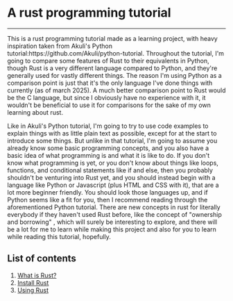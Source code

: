 # A rust programming tutorial
---
<p>This is a rust programming tutorial made as a learning project,
with heavy inspiration taken from Akuli's Python tutorial:https://github.com/Akuli/python-tutorial. 
Throughout the tutorial, I'm going to compare some features of Rust to their equivalents in Python,
though Rust is a very different language compared to Python, and they're generally used for vastly
different things. The reason I'm using Python as a comparison point is just that it's the only language
I've done things with currently (as of march 2025). A much better comparison point to Rust would be
the C language, but since I obviously have no experience with it, it wouldn't be beneficial to use it 
for comparisons for the sake of my own learning about rust. <p>
<p> Like in Akuli's Python tutorial, I'm going to try to use code examples to explain things with as little
plain text as possible, except for at the start to introduce some things. But unlike in that tutorial, I'm going to assume you already know some basic
programming concepts, and you also have a basic idea of what programming is and what it is like to do.
If you don't know what programming is yet, or you don't know about things like loops, functions,
and conditional statements like if and else, then you probably shouldn't be venturing into Rust yet,
and you should instead begin with a language like Python or Javascript (plus HTML and CSS with it),
that are a lot more beginner friendly. You should look those languages up, and if Python seems like
a fit for you, then I recommend reading through the aforementioned Python tutorial. 
There are new concepts in rust for literally everybody if they haven't used Rust before, like the concept of "ownership and borrowing"
, which will surely be interesting to explore, and there will be a lot for me to learn while making this project and
also for you to learn while reading this tutorial, hopefully. <p>

## List of contents

1. [What is Rust?](https://github.com/olkku45/rust-tutorial/blob/main/tutorial/what-is-rust.md)
2. [Install Rust](https://github.com/olkku45/rust-tutorial/blob/main/tutorial/install-rust.md)
3. [Using Rust](https://github.com/olkku45/rust-tutorial/blob/main/tutorial/using-rust.md)